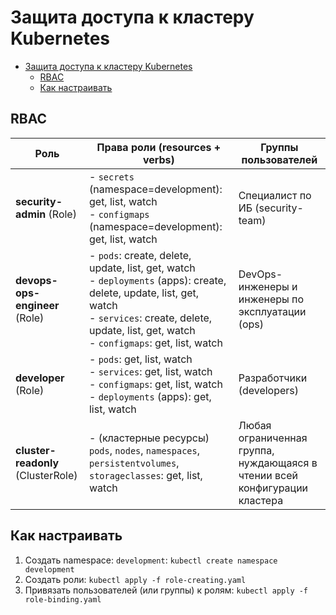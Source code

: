 # Защита доступа к кластеру Kubernetes

- [Защита доступа к кластеру Kubernetes](#защита-доступа-к-кластеру-kubernetes)
  - [RBAC](#rbac)
  - [Как настраивать](#как-настраивать)

## RBAC

| Роль                          | Права роли (resources + verbs)                                                                                                                                                | Группы пользователей                                         |
|-------------------------------|---------------------------------------------------------------------------------------------------------------------------------------------------------------------------------|--------------------------------------------------------------|
| **security-admin** (Role)     | - `secrets` (namespace=development): get, list, watch <br/> - `configmaps` (namespace=development): get, list, watch                                                             | Специалист по ИБ (security-team)                             |
| **devops-ops-engineer** (Role) | - `pods`: create, delete, update, list, get, watch<br/> - `deployments` (apps): create, delete, update, list, get, watch<br/> - `services`: create, delete, update, list, get, watch<br/> - `configmaps`: get, list, watch | DevOps-инженеры и инженеры по эксплуатации (ops)            |
| **developer** (Role)         | - `pods`: get, list, watch<br/> - `services`: get, list, watch<br/> - `configmaps`: get, list, watch<br/> - `deployments` (apps): get, list, watch                                 | Разработчики (developers)                                    |
| **cluster-readonly** (ClusterRole) | - (кластерные ресурсы) `pods`, `nodes`, `namespaces`, `persistentvolumes`, `storageclasses`: get, list, watch                                                                | Любая ограниченная группа, нуждающаяся в чтении всей конфигурации кластера |

## Как настраивать
1. Создать namespace: `development`: `kubectl create namespace development`
2. Создать роли: `kubectl apply -f role-creating.yaml`
3. Привязать пользователей (или группы) к ролям: `kubectl apply -f role-binding.yaml`
